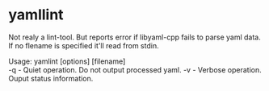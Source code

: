yamllint
========

Not realy a lint-tool. But reports error if libyaml-cpp fails to parse yaml data.
If no flename is specified it'll read from stdin.


Usage: yamlint [options] [filename]               
  -q   - Quiet operation. Do not output processed yaml.
  -v   - Verbose operation. Ouput status information.
